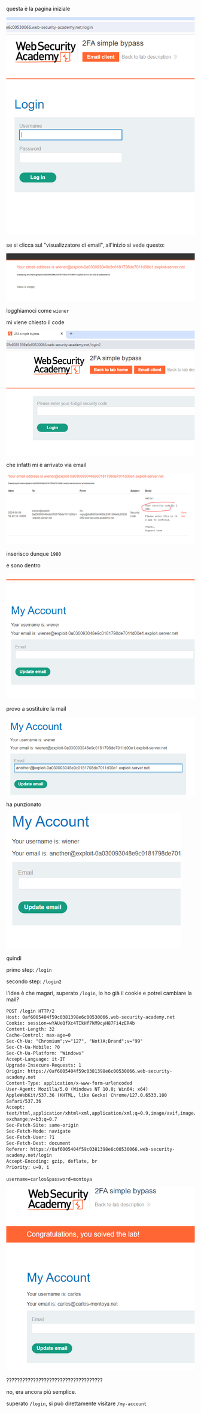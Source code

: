 
questa è la pagina iniziale

![](_attachments/Pasted%20image%2020240909213801.png)

se si clicca sul "visualizzatore di email", all'inizio si vede questo:

![](_attachments/Pasted%20image%2020240909213826.png)

logghiamoci come `wiener`

mi viene chiesto il code



![](_attachments/Pasted%20image%2020240909214027.png)

che infatti mi è arrivato via email

![](_attachments/Pasted%20image%2020240909214055.png)

inserisco dunque `1980`

e sono dentro


![](_attachments/Pasted%20image%2020240909214119.png)

provo a sostituire la mail

![](_attachments/Pasted%20image%2020240909214204.png)

ha punzionato

![](_attachments/Pasted%20image%2020240909214219.png)

quindi

primo step: `/login`

secondo step: `/login2`

l'idea è che magari, superato `/login`, io ho già il cookie e potrei cambiare la mail?

```
POST /login HTTP/2
Host: 0af6005404f59c0381398e6c00530066.web-security-academy.net
Cookie: session=wYAUeQfXc4TIkHf7kM9cyH87Fi4zER4b
Content-Length: 32
Cache-Control: max-age=0
Sec-Ch-Ua: "Chromium";v="127", "Not)A;Brand";v="99"
Sec-Ch-Ua-Mobile: ?0
Sec-Ch-Ua-Platform: "Windows"
Accept-Language: it-IT
Upgrade-Insecure-Requests: 1
Origin: https://0af6005404f59c0381398e6c00530066.web-security-academy.net
Content-Type: application/x-www-form-urlencoded
User-Agent: Mozilla/5.0 (Windows NT 10.0; Win64; x64) AppleWebKit/537.36 (KHTML, like Gecko) Chrome/127.0.6533.100 Safari/537.36
Accept: text/html,application/xhtml+xml,application/xml;q=0.9,image/avif,image/webp,image/apng,*/*;q=0.8,application/signed-exchange;v=b3;q=0.7
Sec-Fetch-Site: same-origin
Sec-Fetch-Mode: navigate
Sec-Fetch-User: ?1
Sec-Fetch-Dest: document
Referer: https://0af6005404f59c0381398e6c00530066.web-security-academy.net/login
Accept-Encoding: gzip, deflate, br
Priority: u=0, i

username=carlos&password=montoya
```


![](_attachments/Pasted%20image%2020240909215030.png)

????????????????????????????????????

no, era ancora più semplice.

superato `/login`, si può direttamente visitare `/my-account`


